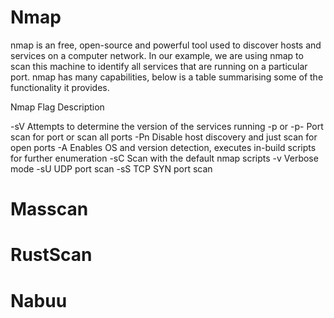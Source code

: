 # Nmap

nmap is an free, open-source and powerful tool used to discover hosts and services on a computer network. In our example, we are using nmap to scan this machine to identify all services that are running on a particular port. nmap has many capabilities, below is a table summarising some of the functionality it provides.

Nmap Flag	Description

-sV		Attempts to determine the version of the services running
-p <x> or -p-	Port scan for port <x> or scan all ports
-Pn		Disable host discovery and just scan for open ports
-A		Enables OS and version detection, executes in-build scripts for further enumeration 
-sC		Scan with the default nmap scripts
-v		Verbose mode
-sU		UDP port scan
-sS		TCP SYN port scan

# Masscan

# RustScan

# Nabuu
